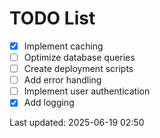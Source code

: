 # TODO List

- [x] Implement caching
- [ ] Optimize database queries
- [ ] Create deployment scripts
- [ ] Add error handling
- [ ] Implement user authentication
- [x] Add logging

Last updated: 2025-06-19 02:50
